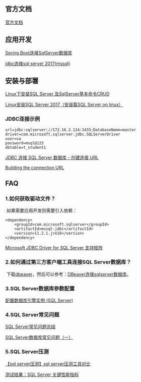 ## 官方文档

[官方文档](https://www.microsoft.com/zh-cn/sql-server/sql-server-downloads)



## 应用开发

[Spring Boot连接SqlServer数据库](https://bibichuan.github.io/posts/abd4fdb7.html)

[jdbc连接sql server 2017(mssql)](https://cloud.tencent.com/developer/article/1537248)


## 安装与部署

[Linux下安装SQL Server 及SqlServer基本命令CRUD](https://cloud.tencent.com/developer/article/1456190)

[Linux安装SQL Server 2017（安装篇SQL Server on linux）](https://blog.csdn.net/sqlserverdiscovery/article/details/79193959)



### JDBC连接示例

```shell
url=jdbc:sqlserver://172.16.2.124:1433;DatabaseName=master
driver=com.microsoft.sqlserver.jdbc.SQLServerDriver
user=sa
password=msql@123
dbtable=t_student1
```

[JDBC 连接 SQL Server 数据库 - 创建连接 URL](https://blog.csdn.net/cfhacker007/article/details/4356044)

[Building the connection URL](https://learn.microsoft.com/en-us/sql/connect/jdbc/building-the-connection-url?view=sql-server-ver15)


## FAQ

### 1.如何获取驱动文件？

​	如果需要应用开发则需要引入依赖：

```
<dependency>
    <groupId>com.microsoft.sqlserver</groupId>
    <artifactId>mssql-jdbc</artifactId>
    <version>11.2.1.jre18</version>
</dependency>
```

[Microsoft JDBC Driver for SQL Server 支持矩阵](https://learn.microsoft.com/zh-cn/sql/connect/jdbc/microsoft-jdbc-driver-for-sql-server-support-matrix?view=sql-server-ver16)

### 2.如何通过第三方客户端工具连接SQL Server数据库？

​	下载[dbeaver](https://dbeaver.io/download/)，然后可以参考：[DBeaver连接sqlserver数据库](https://blog.51cto.com/51power/5181813)。

### 3.SQL Server数据库参数配置

[配置数据库引擎实例 (SQL Server)](https://learn.microsoft.com/zh-cn/sql/database-engine/configure-windows/configure-database-engine-instances-sql-server?view=sql-server-2017)

### 4.SQL Server常见问题

[SQL Server常见问题总结](https://www.cnblogs.com/double-K/p/6264814.html)

[SQL Server数据库常见问题（一）](https://blog.csdn.net/Miha_Singh/article/details/79797076)

### 5.SQL Server压测

[【sql server压测】sql server压测工具对比](https://www.cnblogs.com/gered/p/13723193.html)

[测试结果：SQL Server 关键性能指标](https://learn.microsoft.com/zh-cn/biztalk/technical-guides/test-results-sql-server-key-performance-indicators)
